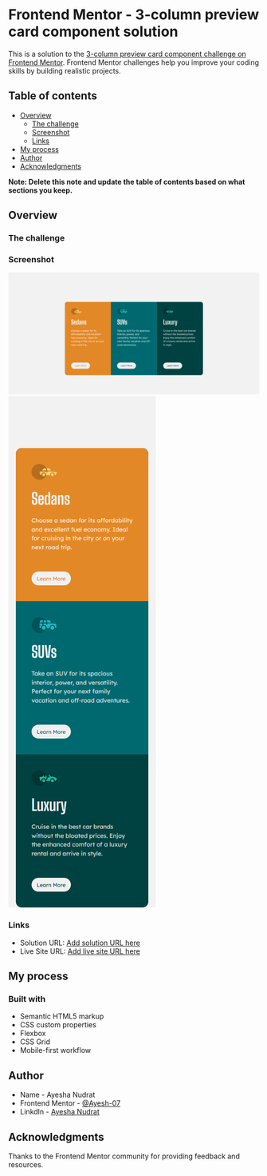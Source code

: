 # Frontend Mentor - 3-column preview card component solution

This is a solution to the [3-column preview card component challenge on Frontend Mentor](https://www.frontendmentor.io/challenges/3column-preview-card-component-pH92eAR2-). Frontend Mentor challenges help you improve your coding skills by building realistic projects. 

## Table of contents

- [Overview](#overview)
  - [The challenge](#the-challenge)
  - [Screenshot](#screenshot)
  - [Links](#links)
- [My process](#my-process)
- [Author](#author)
- [Acknowledgments](#acknowledgments)

**Note: Delete this note and update the table of contents based on what sections you keep.**

## Overview

### The challenge

### Screenshot

![](./design/desktop-design.png)
![](./design/mobile-design.png)



### Links

- Solution URL: [Add solution URL here](https://github.com/Ayesh-07/Frontend-Projects/tree/main/3-column-preview-card)
- Live Site URL: [Add live site URL here](https://frontend-projects-w7tq.vercel.app/)

## My process

### Built with

- Semantic HTML5 markup
- CSS custom properties
- Flexbox
- CSS Grid
- Mobile-first workflow


## Author

- Name -  Ayesha Nudrat
- Frontend Mentor - [@Ayesh-07](https://www.frontendmentor.io/profile/Ayesh-07)
- LinkdIn - [Ayesha Nudrat](www.linkedin.com/in/ayesha-nudrat)



## Acknowledgments

Thanks to the Frontend Mentor community for providing feedback and resources.
